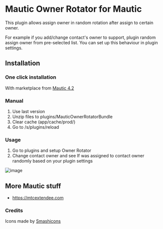 # Mautic Owner Rotator for Mautic

This plugin allows assign owner in random rotation after assign to certain owner. 

For example if you add/change contact's owner to support, plugin random assign owner from pre-selected list. You can set up this behaviour in plugin settings.

## Installation

### One click installation

With marketplace from <a href="https://www.mautic.org/blog/community/mautic-4-2-one-small-step-mautic" target="_blank">Mautic 4.2</a> 

### Manual

1. Use last version
2. Unzip files to plugins/MauticOwnerRotatorBundle
3. Clear cache (app/cache/prod/)
4. Go to /s/plugins/reload

### Usage

1. Go to plugins and setup Owner Rotator
2. Change contact owner and see If was assigned  to contact owner randomly based on your plugin settings

![image](https://user-images.githubusercontent.com/462477/154751621-6c2fa50a-34a9-42ff-a76c-f963c6af70f3.png)


## More Mautic stuff

- https://mtcextendee.com

### Credits

<div>Icons made by <a href="https://www.flaticon.com/authors/smashicons" title="Smashicons">Smashicons</a>